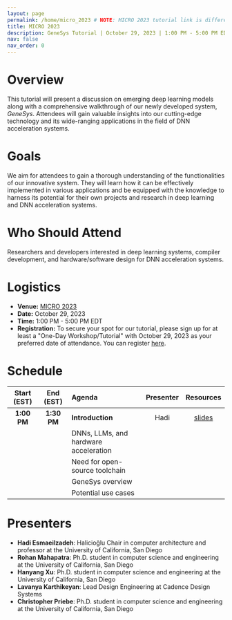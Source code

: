 ```yaml
---
layout: page
permalink: /home/micro_2023 # NOTE: MICRO 2023 tutorial link is different to ensure legacy support because MICRO 2023 workshop/tutorial webpage links to .../home/micro_2023 instead of .../tutorials/micro_2023
title: MICRO 2023
description: GeneSys Tutorial | October 29, 2023 | 1:00 PM - 5:00 PM EDT | Harbour Salon A
nav: false
nav_order: 0
---
```


# Overview
This tutorial will present a discussion on emerging deep learning models along with a comprehensive walkthrough of our newly developed system, _GeneSys_.
Attendees will gain valuable insights into our cutting-edge technology and its wide-ranging applications in the field of DNN acceleration systems.

# Goals
We aim for attendees to gain a thorough understanding of the functionalities of our innovative system.
They will learn how it can be effectively implemented in various applications and be equipped with the knowledge to harness its potential for their own projects and research in deep learning and DNN acceleration systems.

# Who Should Attend
Researchers and developers interested in deep learning systems, compiler development, and hardware/software design for DNN acceleration systems.

# Logistics
- **Venue:** [MICRO 2023](https://microarch.org/micro56/index.php)
- **Date:** October 29, 2023
- **Time:** 1:00 PM - 5:00 PM EDT
- **Registration:** To secure your spot for our tutorial, please sign up for at least a "One-Day Workshop/Tutorial" with October 29, 2023 as your preferred date of attendance. You can register [here](https://microarch.org/micro56/attend/register.php).

# Schedule
| Start (EST) | End (EST) | Agenda | Presenter | Resources |
| :---------: | :-------: | :----- | :-------: | :-------: | 
| **1:00 PM** | **1:30 PM** | **Introduction** | Hadi | [slides](https://drive.google.com/file/d/1E8Nxq5RPDpJ-WdlaAwh6_UkjYBydnXuk/view?usp=sharing) |
| | | DNNs, LLMs, and hardware acceleration |
| | | Need for open-source toolchain
| | | GeneSys overview
| | | Potential use cases

<!-- | **1:30 PM** | **1:50 PM** | **_GeneSys_ Architecture** | Rohan | [slides](https://drive.google.com/file/d/1HPd8SXfWXGB0kghUW_ZJxC5kvaqaShP8/view?usp=sharing) | 
| | | Systolic array | | |
| | | SIMD array | | |
| | | On-chip memory architecture and memory interface | | |
| | | ISA | | |
| | | Tiled execution | | |
| **1:50 PM** | **2:30 PM** | **_GeneSys_ Verification** | Lavanya | [slides](https://drive.google.com/file/d/1xCwBLS6qwOU3qSmTj65pPdOrC9lPvhEE/view?usp=sharing) |
| | | RTL simulation | | |
| | | Hardware emulation | | |
| | | FPGA implementation and synthesis | | |
| | | Python driver | | |
| | | *Interactive Activity*: Configuring GeneSys 16x16; observe it is 16x16; run a single layer | | |
| | | *Interactive Activity*: Configuring GeneSys 4x4; observe it is 4x4; run same layer | | |
| | | *Demo*: FPGA | | |
| **2:30 PM** | **4:00 PM** | **Covenant Compiler and Programming Model** | Chris | [slides](https://drive.google.com/file/d/1HM5_2ne8TZROW2Uq0JsTb31fPGdWd85b/view?usp=sharing) |
| | | Compiler overview | | |
| 3:00 PM | 3:30 PM | *Coffee break* | | |
| | | *Interactive Activity*: Compiling ResNet50, changing tiling, loop order, on-chip buffers, fusing layers | | |
| | | *Interactive Activity*: Compiling BERT | | | 
| | | Adding a new layer | | |
| | | Compiling to a new target architecture | | |
| **4:00 PM** | **4:30 PM** | **Runtime and Drivers** | Hanyang | [slides](https://drive.google.com/file/d/1Tc3jDQUbMBjJZesZvIcJi_C9XLjTPJIR/view?usp=sharing) |
| | | Overview | | |
| | | APIs | | |
| | | OpenCL runtime | | |
| | | Example use cases | | |
| **4:30 PM** | **5:00 PM** | **Performance Profiling on _GeneSys_** | Hanyang | [slides](https://drive.google.com/file/d/1oy48z4ujWjmKxZUqDCITaBrHKVBUpoFy/view?usp=sharing) |
| | | *Interactive Activity*: Running BERT transformer block with different tiling, loop order, on-chip buffers, fusing layers | | |
| | | *Interactive Activity*: Analyzing logs | | |
| | | *Interactive Activity*: Using performance counters to investigate layer | | | -->

<!-- OLD BULLET-LIST SCHEDULE -->
<!-- - **Introduction** ([slides](https://drive.google.com/file/d/1E8Nxq5RPDpJ-WdlaAwh6_UkjYBydnXuk/view?usp=sharing))
  - DNNs, LLMs, and Hardware Acceleration
  - Need for an Open Source Toolchain
  - _GeneSys_ Overview
    - Compiler, Runtime, and Parameterizable Accelerator
    - Simulator, FPGA Implementation, and ASIC Tapeout
  - Potential Use Cases
    - Datacenters
    - Edge
    - Brain-Implantable Devices
- **_GeneSys_ Architecture** ([slides](https://drive.google.com/file/d/1HPd8SXfWXGB0kghUW_ZJxC5kvaqaShP8/view?usp=sharing))
  - Architecture Overview
    - Systolic Array
    - SIMD Array
    - On-Chip Memory Archiecture and Memery Interface
      - Programmable AXI Interface Implementation
   - Performance Counters
   - High-level Workflow and Software Pipelining
   - Configurable Parameters
   - *Interactive Activity* - Configuring _GeneSys_
   - Simulator Overview
   - FPGA Implementation and Synthesis
   - *Interactive Activity* - Run a layer with two different configurations using Vivado infrastructure
- **_GeneSys_ Architecture Hardware Verification, Configuration, and Implementation** ([slides](https://drive.google.com/file/d/1xCwBLS6qwOU3qSmTj65pPdOrC9lPvhEE/view?usp=sharing))
  - Verification Infrastructure
  - FPGA Implementation and ASIC Synthesis
  - Running _GeneSys_ on FPGA
  - *Interactive Activity* - 4x4 emulation on AWS
  - *Interactive Activity* - 16x16 emulation on AWS
- **Codelet Compiler and Programming Model** ([slides](https://drive.google.com/file/d/1HM5_2ne8TZROW2Uq0JsTb31fPGdWd85b/view?usp=sharing))
  - Programming Stack and Compilation
  - Compiler Overview
    - Input: ONNX Model
    - Input: Architecture Covenant Graph
    - Input: Codelets
    - Codelet Instantiation
    - Codelet Optimization
    - Code Generation
    - Output: Accelerator Binaries
  - *Interactive Activity* - Compiling ResNet50 with various tiling configurations, loop orders, on-chip buffer use, and layer fusion 
  - *Interactive Activity* - Compiling BERT
  - Adding a New Layer
  - Compiling to a New Target Architecture
- **Runtime and Drivers** ([slides](https://drive.google.com/file/d/1Tc3jDQUbMBjJZesZvIcJi_C9XLjTPJIR/view?usp=sharing))
  - Overview
  - APIs
  - OpenCL Runtime
  - Example Use Cases
- **Performance Profiling on _GeneSys_** ([slides](https://drive.google.com/file/d/1oy48z4ujWjmKxZUqDCITaBrHKVBUpoFy/view?usp=sharing))
  - *Interactive Activity* - Running a transformer block from BERT with various tiling configurations, loop orders, on-chip buffer use, and layer fusion
  - *Interactive Activity* - Analyzing the logs
  - *Interactive Activity* - Using performance counters to investigate layer performance
- **On-going development and Concluding Remarks** -->

# Presenters
- **Hadi Esmaeilzadeh**: Halicioğlu Chair in computer architecture and professor at the University of California, San Diego
- **Rohan Mahapatra**: Ph.D. student in computer science and engineering at the University of California, San Diego
- **Hanyang Xu**: Ph.D. student in computer science and engineering at the University of California, San Diego
- **Lavanya Karthikeyan**: Lead Design Engineering at Cadence Design Systems
- **Christopher Priebe**: Ph.D. student in computer science and engineering at the University of California, San Diego

